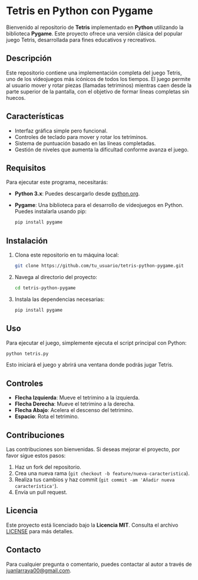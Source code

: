 # Tetris en Python con Pygame

Bienvenido al repositorio de **Tetris** implementado en **Python** utilizando la biblioteca **Pygame**. Este proyecto ofrece una versión clásica del popular juego Tetris, desarrollada para fines educativos y recreativos.

## Descripción

Este repositorio contiene una implementación completa del juego Tetris, uno de los videojuegos más icónicos de todos los tiempos. El juego permite al usuario mover y rotar piezas (llamadas tetriminos) mientras caen desde la parte superior de la pantalla, con el objetivo de formar líneas completas sin huecos.

## Características

- Interfaz gráfica simple pero funcional.
- Controles de teclado para mover y rotar los tetriminos.
- Sistema de puntuación basado en las líneas completadas.
- Gestión de niveles que aumenta la dificultad conforme avanza el juego.

## Requisitos

Para ejecutar este programa, necesitarás:

- **Python 3.x**: Puedes descargarlo desde [python.org](https://www.python.org/downloads/).
- **Pygame**: Una biblioteca para el desarrollo de videojuegos en Python. Puedes instalarla usando pip:

  ```bash
  pip install pygame
  ```

## Instalación

1. Clona este repositorio en tu máquina local:

   ```bash
   git clone https://github.com/tu_usuario/tetris-python-pygame.git
   ```

2. Navega al directorio del proyecto:

   ```bash
   cd tetris-python-pygame
   ```

3. Instala las dependencias necesarias:

   ```bash
   pip install pygame
   ```

## Uso

Para ejecutar el juego, simplemente ejecuta el script principal con Python:

```bash
python tetris.py
```

Esto iniciará el juego y abrirá una ventana donde podrás jugar Tetris.

## Controles

- **Flecha Izquierda**: Mueve el tetrimino a la izquierda.
- **Flecha Derecha**: Mueve el tetrimino a la derecha.
- **Flecha Abajo**: Acelera el descenso del tetrimino.
- **Espacio**: Rota el tetrimino.

## Contribuciones

Las contribuciones son bienvenidas. Si deseas mejorar el proyecto, por favor sigue estos pasos:

1. Haz un fork del repositorio.
2. Crea una nueva rama (`git checkout -b feature/nueva-caracteristica`).
3. Realiza tus cambios y haz commit (`git commit -am 'Añadir nueva característica'`).
4. Envía un pull request.

## Licencia

Este proyecto está licenciado bajo la **Licencia MIT**. Consulta el archivo [LICENSE](LICENSE) para más detalles.

## Contacto

Para cualquier pregunta o comentario, puedes contactar al autor a través de [juanlarraya00@gmail.com](mailto:juanlarraya00@gmail.com).


